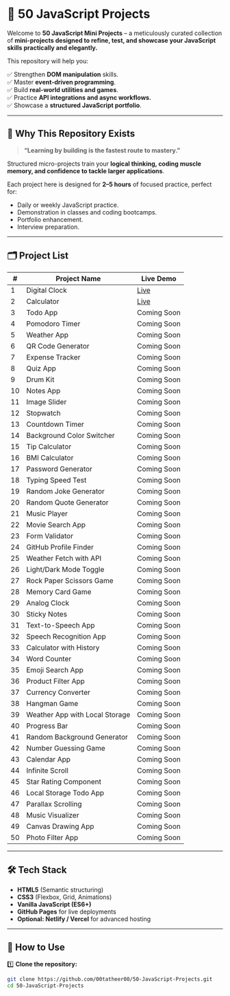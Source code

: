 # 🌿 50 JavaScript Projects

Welcome to **50 JavaScript Mini Projects** – a meticulously curated collection of **mini-projects designed to refine, test, and showcase your JavaScript skills practically and elegantly.**

This repository will help you:

✅ Strengthen **DOM manipulation** skills.  
✅ Master **event-driven programming**.  
✅ Build **real-world utilities and games**.  
✅ Practice **API integrations and async workflows.**  
✅ Showcase a **structured JavaScript portfolio**.

---

## 🚀 Why This Repository Exists

> **“Learning by building is the fastest route to mastery.”**

Structured micro-projects train your **logical thinking, coding muscle memory, and confidence to tackle larger applications**.

Each project here is designed for **2–5 hours** of focused practice, perfect for:
- Daily or weekly JavaScript practice.
- Demonstration in classes and coding bootcamps.
- Portfolio enhancement.
- Interview preparation.

---

## 🗂️ Project List

| # | Project Name | Live Demo |
|---|-------------|-----------|
| 1 | Digital Clock | [Live](https://00tatheer00.github.io/50-JavaScript-Projects/1_Digital_Clock/) |
| 2 | Calculator | [Live](https://00tatheer00.github.io/50-JavaScript-Projects/2_Calculator) |
| 3 | Todo App | Coming Soon |
| 4 | Pomodoro Timer | Coming Soon |
| 5 | Weather App | Coming Soon |
| 6 | QR Code Generator | Coming Soon |
| 7 | Expense Tracker | Coming Soon |
| 8 | Quiz App | Coming Soon |
| 9 | Drum Kit | Coming Soon |
| 10 | Notes App | Coming Soon |
| 11 | Image Slider | Coming Soon |
| 12 | Stopwatch | Coming Soon |
| 13 | Countdown Timer | Coming Soon |
| 14 | Background Color Switcher | Coming Soon |
| 15 | Tip Calculator | Coming Soon |
| 16 | BMI Calculator | Coming Soon |
| 17 | Password Generator | Coming Soon |
| 18 | Typing Speed Test | Coming Soon |
| 19 | Random Joke Generator | Coming Soon |
| 20 | Random Quote Generator | Coming Soon |
| 21 | Music Player | Coming Soon |
| 22 | Movie Search App | Coming Soon |
| 23 | Form Validator | Coming Soon |
| 24 | GitHub Profile Finder | Coming Soon |
| 25 | Weather Fetch with API | Coming Soon |
| 26 | Light/Dark Mode Toggle | Coming Soon |
| 27 | Rock Paper Scissors Game | Coming Soon |
| 28 | Memory Card Game | Coming Soon |
| 29 | Analog Clock | Coming Soon |
| 30 | Sticky Notes | Coming Soon |
| 31 | Text-to-Speech App | Coming Soon |
| 32 | Speech Recognition App | Coming Soon |
| 33 | Calculator with History | Coming Soon |
| 34 | Word Counter | Coming Soon |
| 35 | Emoji Search App | Coming Soon |
| 36 | Product Filter App | Coming Soon |
| 37 | Currency Converter | Coming Soon |
| 38 | Hangman Game | Coming Soon |
| 39 | Weather App with Local Storage | Coming Soon |
| 40 | Progress Bar | Coming Soon |
| 41 | Random Background Generator | Coming Soon |
| 42 | Number Guessing Game | Coming Soon |
| 43 | Calendar App | Coming Soon |
| 44 | Infinite Scroll | Coming Soon |
| 45 | Star Rating Component | Coming Soon |
| 46 | Local Storage Todo App | Coming Soon |
| 47 | Parallax Scrolling | Coming Soon |
| 48 | Music Visualizer | Coming Soon |
| 49 | Canvas Drawing App | Coming Soon |
| 50 | Photo Filter App | Coming Soon |

---

## 🛠️ Tech Stack

- **HTML5** (Semantic structuring)
- **CSS3** (Flexbox, Grid, Animations)
- **Vanilla JavaScript (ES6+)**
- **GitHub Pages** for live deployments
- **Optional: Netlify / Vercel** for advanced hosting

---

## 🌟 How to Use

1️⃣ **Clone the repository:**
```bash
git clone https://github.com/00tatheer00/50-JavaScript-Projects.git
cd 50-JavaScript-Projects
